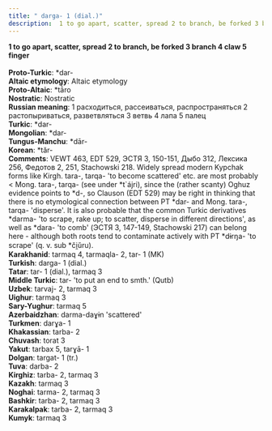 ```yaml
---
title: " darga- 1 (dial.)"
description:  1 to go apart, scatter, spread 2 to branch, be forked 3 branch 4 claw 5 finger
---
```

<strong> 1 to go apart, scatter, spread 2 to branch, be forked 3 branch 4 claw 5 finger</strong><br><br>
<strong>Proto-Turkic</strong>:  *dar-<br>
<strong>Altaic etymology</strong>:  Altaic etymology<br>
<strong> Proto-Altaic</strong>:  *tā̀ro<br>
<strong>Nostratic</strong>:  Nostratic<br>
<strong>Russian meaning</strong>:  1 расходиться, рассеиваться, распространяться 2 растопыриваться, разветвляться 3 ветвь 4 лапа 5 палец<br>
<strong>Turkic</strong>:  *dar-<br>
<strong>Mongolian</strong>:  *dar-<br>
<strong>Tungus-Manchu</strong>:  *dār-<br>
<strong>Korean</strong>:  *tăr-<br>
<strong>Comments</strong>:  VEWT 463, EDT 529, ЭСТЯ 3, 150-151, Дыбо 312, Лексика 256, Федотов 2, 251, Stachowski 218. Widely spread modern Kypchak forms like Kirgh. tara-, tarqa- 'to become scattered' etc. are most probably < Mong. tara-, tarqa- (see under *t`ájri), since the (rather scanty) Oghuz evidence points to *d-, so Clauson (EDT 529) may be right in thinking that there is no etymological connection between PT *dar- and Mong. tara-, tarqa- 'disperse'. It is also probable that the common Turkic derivatives *darma- 'to scrape, rake up; to scatter, disperse in different directions', as well as *dara- 'to comb' (ЭСТЯ 3, 147-149, Stachowski 217) can belong here - although both roots tend to contaminate actively with PT *dɨrŋa- 'to scrape' (q. v. sub *či̯ŭru).<br>
<strong>Karakhanid</strong>:  tarmaq 4, tarmaqla- 2, tar- 1 (MK)<br>
<strong>Turkish</strong>:  darga- 1 (dial.)<br>
<strong>Tatar</strong>:  tar- 1 (dial.), tarmaq 3<br>
<strong>Middle Turkic</strong>:  tar- 'to put an end to smth.' (Qutb)<br>
<strong>Uzbek</strong>:  tarvaj- 2, tarmaq 3<br>
<strong>Uighur</strong>:  tarmaq 3<br>
<strong>Sary-Yughur</strong>:  tarmaq 5<br>
<strong>Azerbaidzhan</strong>:  darma-daɣɨn 'scattered'<br>
<strong>Turkmen</strong>:  darɣa- 1<br>
<strong>Khakassian</strong>:  tarba- 2<br>
<strong>Chuvash</strong>:  torat 3<br>
<strong>Yakut</strong>:  tarbax 5, tarɣā- 1<br>
<strong>Dolgan</strong>:  targat- 1 (tr.)<br>
<strong>Tuva</strong>:  darba- 2<br>
<strong>Kirghiz</strong>:  tarba- 2, tarmaq 3<br>
<strong>Kazakh</strong>:  tarmaq 3<br>
<strong>Noghai</strong>:  tarma- 2, tarmaq 3<br>
<strong>Bashkir</strong>:  tarba- 2, tarmaq 3<br>
<strong>Karakalpak</strong>:  tarba- 2, tarmaq 3<br>
<strong>Kumyk</strong>:  tarmaq 3<br>



